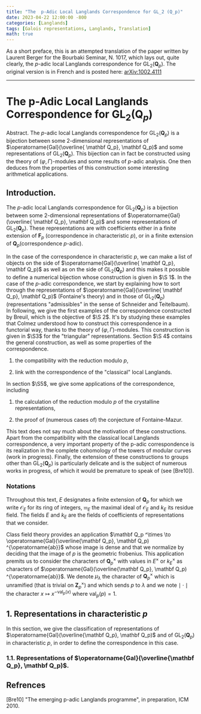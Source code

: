 ```yaml
---
title: "The  p-Adic Local Langlands Correspondence for GL_2 (Q_p)"
date: 2023-04-22 12:00:00 -800
categories: [Langlands]
tags: [Galois representations, Langlands, Translation]
math: true
---
```


As a short preface, this is an attempted translation of the paper written by Laurent Berger for the Bourbaki Seminar, N. 1017, which lays out, quite clearly, the $p$-adic local Langlands correspondence for $\operatorname{GL}_2 (\mathbf Q_p)$. The original version is in French and is posted here: <a href="https://arxiv.org/abs/1002.4111">arXiv:1002.4111 </a>


___
# The p-Adic Local Langlands Correspondence for $\operatorname{GL}_2 (\mathbf Q_p)$


Abstract. The $p$-adic local Langlands correspondence for $\operatorname{GL}_2 (\mathbf Q_p)$ is a bijection between some $2$-dimensional representations of $\operatorname{Gal}(\overline{ \mathbf Q_p}, \mathbf Q_p)$ and some representations of $\operatorname{GL}_2 (\mathbf Q_p)$. This bijection can in fact be constructed using the theory of $(\varphi, \Gamma)$-modules and some results of $p$-adic analysis. One then deduces from the properties of this construction some interesting arithmetical applications.


## Introduction. 

The $p$-adic local Langlands correspondence for $\operatorname{GL}_2 (\mathbf Q_p)$ is a bijection between some $2$-dimensional representations of $\operatorname{Gal}(\overline{ \mathbf Q_p}, \mathbf Q_p)$ and some representations of $\operatorname{GL}_2 (\mathbf Q_p)$. These representations are with coefficients either in a finite extension of $\mathbf F_p$ (correspondence in characteristic $p$), or in a finite extension of $\mathbf Q_p$(correspondence $p$-adic).

In the case of the correspondence in characteristic $p$, we can make a list of objects on the side of $\operatorname{Gal}(\overline{ \mathbf Q_p}, \mathbf Q_p)$ as well as on the side of $\operatorname{GL}_2 (\mathbf Q_p)$ and this makes it possible to define a numerical bijection whose construction is given in $\S 1$. In the case of the $p$-adic correspondence, we start by explaining how to sort through the representations of $\operatorname{Gal}(\overline{ \mathbf Q_p}, \mathbf Q_p)$ (Fontaine's theory) and in those of $\operatorname{GL}_2 (\mathbf Q_p)$ (representations "admissibles" in the sense of Schneider and Teitelbaum). In following, we give the first examples of the correspondence constructed by Breuil, which is the objective of $\S 2$. It's by studying these examples that Colmez understood how to construct this correspondence in a functorial way, thanks to the theory of $(\varphi, \Gamma)$-modules. This construction is given in $\S3$ for the "triangular" representations. Section $\S 4$ contains the general construction, as well as some properties of the correspondence.

1. the compatibility with the reduction modulo $p$,

2. link with the correspondence of the "classical" local Langlands.

In section $\S5$, we give some applications of the correspondence, including

1. the calculation of the reduction modulo $p$ of the crystalline representations,

2. the proof of (numerous cases of) the conjecture of Fontaine-Mazur.

This text does not say much about the motivation of these constructions. Apart from the compatibility with the classical local Langlands correspondence, a very important property of the p-adic correspondence is its realization in the complete cohomology of the towers of modular curves (work in progress). Finally, the extension of these constructions to groups other than $\operatorname{GL}_2(\mathbf Q_p)$ is particularly delicate and is the subject of numerous works in progress, of which it would be premature to speak of (see [Bre10]).

### **Notations** 

Throughout this text, $E$ designates a finite extension of $\mathbf Q_p$ for which we write $\mathcal O_E$ for its ring of integers, $\mathfrak m_E$ the maximal ideal of $\mathcal O_E$ and $k_E$ its residue field. The fields $E$ and $k_E$ are the fields of coefficients of representations that we consider.  

Class field theory provides an application $\mathbf Q_p ^\times \to \operatorname{Gal}(\overline{\mathbf Q_p}, \mathbf Q_p) ^{\operatorname{ab}}$ whose image is dense and that we normalize by deciding that the image of $p$ is the geometric frobenius. This application premits us to consider the characters of $\mathbf Q_p ^\times$ with values in $E ^\times$ or $k_E ^\times$ as characters of $\operatorname{Gal}(\overline{\mathbf Q_p}, \mathbf Q_p) ^{\operatorname{ab}}$. We denote $\mu _\lambda$ the character of $\mathbf Q_p ^\times$ which is unramified (that is trivial on $\mathbf Z_p ^\times$) and which sends $p$ to $\lambda$ and we note $\mid \cdot \mid$ the character $x \mapsto x ^{-\operatorname{val}_p(x)}$ where $\operatorname{val}_p(p)=1$.

## 1. Representations in characteristic $p$

In this section, we give the classification of representations of $\operatorname{Gal}(\overline{\mathbf Q_p}, \mathbf Q_p)$ and of $\operatorname{GL}_2(\mathbf Q_p)$ in characteristic $p$, in order to define the correspondence in this case.

### 1.1. Representations of $\operatorname{Gal}(\overline{\mathbf Q_p}, \mathbf Q_p)$. 


## Refrences

[Bre10]  "The emerging p-adic Langlands programme", in preparation, ICM 2010.